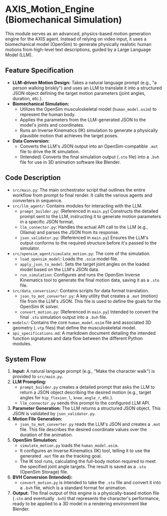 # AXIS_Motion_Engine (Biomechanical Simulation)

This module serves as an advanced, physics-based motion generation engine for the AXIS agent. Instead of relying on video input, it uses a biomechanical model (OpenSim) to generate physically realistic human motions from high-level text descriptions, guided by a Large Language Model (LLM).

## Feature Specification

-   **LLM-driven Motion Design:** Takes a natural language prompt (e.g., "a person walking briskly") and uses an LLM to translate it into a structured JSON object defining the target motion parameters (joint angles, duration, etc.).
-   **Biomechanical Simulation:**
    -   Utilizes the OpenSim musculoskeletal model (`human_model.osim`) to represent the human body.
    -   Applies the parameters from the LLM-generated JSON to the model's joints and coordinates.
    -   Runs an Inverse Kinematics (IK) simulation to generate a physically plausible motion that achieves the target poses.
-   **Data Conversion:**
    -   Converts the LLM's JSON output into an OpenSim-compatible `.mot` file to drive the IK simulation.
    -   (Intended) Converts the final simulation output (`.sto` file) into a `.bvh` file for use in 3D animation software like Blender.

## Code Description

-   `src/main.py`: The main orchestrator script that outlines the entire workflow from prompt to final render. It calls the various agents and converters in sequence.
-   `src/llm_agent/`: Contains modules for interacting with the LLM.
    -   `prompt_builder.py`: (Referenced in `main.py`) Constructs the detailed prompt sent to the LLM, instructing it to generate motion parameters in a specific JSON format.
    -   `llm_connector.py`: Handles the actual API call to the LLM (e.g., Ollama) and parses the JSON from its response.
    -   `json_validator.py`: (Referenced in `main.py`) Ensures the LLM's output conforms to the required structure before it's passed to the simulator.
-   `src/opensim_agent/simulate_motion.py`: The core of the simulation.
    -   `load_opensim_model`: Loads the `.osim` model file.
    -   `apply_json_to_model`: Sets the target joint angles on the loaded model based on the LLM's JSON data.
    -   `run_simulation`: Configures and runs the OpenSim Inverse Kinematics tool to generate the final motion data, saving it as a `.sto` file.
-   `src/data_conversion/`: Contains scripts for data format translation.
    -   `json_to_mot_converter.py`: A key utility that creates a `.mot` (motion) file from the LLM's JSON. This file is used to define the goals for the OpenSim IK solver.
    -   `convert_motion.py`: (Referenced in `main.py`) Intended to convert the final `.sto` simulation output into a `.bvh` file.
-   `models/`: Contains the core `human_model.osim` file and associated 3D geometry (`.vtp` files) that define the musculoskeletal model.
-   `api_specifications.md`: A markdown document detailing the intended function signatures and data flow between the different Python modules.

## System Flow

1.  **Input:** A natural language prompt (e.g., "Make the character walk") is provided to `src/main.py`.
2.  **LLM Prompting:**
    -   `prompt_builder.py` creates a detailed prompt that asks the LLM to return a JSON object describing the desired motion (e.g., target angles for `hip_flexion_l`, `knee_angle_r`, etc.).
    -   `llm_connector.py` sends this prompt to the configured LLM API.
3.  **Parameter Generation:** The LLM returns a structured JSON object. This JSON is validated by `json_validator.py`.
4.  **Motion File Generation:**
    -   `json_to_mot_converter.py` reads the LLM's JSON and creates a `.mot` file. This file describes the desired coordinate values over the duration of the animation.
5.  **OpenSim Simulation:**
    -   `simulate_motion.py` loads the `human_model.osim`.
    -   It configures an Inverse Kinematics (IK) tool, telling it to use the generated `.mot` file as the tracking goal.
    -   The IK tool runs, calculating the full-body motion required to meet the specified joint angle targets. The result is saved as a `.sto` (OpenSim Storage) file.
6.  **BVH Conversion (Intended):**
    -   `convert_motion.py` is intended to take the `.sto` file and convert it into a `.bvh` file, which is a standard format for animation.
7.  **Output:** The final output of this engine is a physically-based motion file (`.sto` and eventually `.bvh`) that represents the character's performance, ready to be applied to a 3D model in a rendering environment like Blender.
